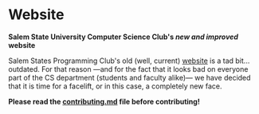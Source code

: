 # Website
**Salem State University Computer Science Club's _new and improved_ website**


Salem States Programming Club's old (well, current) [website](http://cs.salemstate.edu/~byi/progClub/progClub_www/SSU_contests/) is a tad bit... outdated. For that reason —and for the fact that it looks bad on everyone part of the CS department (students and faculty alike)— we have decided that it is time for a facelift, or in this case, a completely new face.

**Please __read__ the [contributing.md](https://github.com/BadEngineers/Club-Website/blob/master/CONTRIBUTING.md) file before contributing!**
